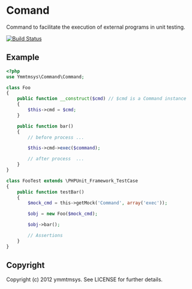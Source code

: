 Comand
======

Command to facilitate the execution of external programs in unit testing.

[![Build Status](https://secure.travis-ci.org/ymmtmsys/command.png)](http://travis-ci.org/ymmtmsys/command)

Example
-------


```PHP
<?php
use Ymmtmsys\Command\Command;

class Foo
{
    public function __construct($cmd) // $cmd is a Command instance
    {
        $this->cmd = $cmd;
    }

    public function bar()
    {
        // before process ...

        $this->cmd->exec($command);

        // after process  ...
    }
}

class FooTest extends \PHPUnit_Framework_TestCase
{
    public function testBar()
    {
        $mock_cmd = this->getMock('Command', array('exec'));

        $obj = new Foo($mock_cmd);

        $obj->bar();

        // Assertions
    }
}
```

Copyright
---------

Copyright (c) 2012 ymmtmsys. See LICENSE for further details.

